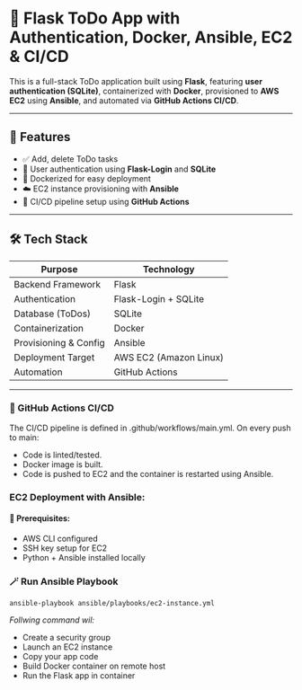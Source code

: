 # 📝 Flask ToDo App with Authentication, Docker, Ansible, EC2 & CI/CD

This is a full-stack ToDo application built using **Flask**, featuring **user authentication (SQLite)**, containerized with **Docker**, provisioned to **AWS EC2** using **Ansible**, and automated via **GitHub Actions CI/CD**.

---

## 📌 Features

- ✅ Add, delete ToDo tasks
- 🔐 User authentication using **Flask-Login** and **SQLite**
- 🐳 Dockerized for easy deployment
- ☁️ EC2 instance provisioning with **Ansible**
- 🚀 CI/CD pipeline setup using **GitHub Actions**

---

## 🛠️ Tech Stack

| Purpose               | Technology             |
|-----------------------|------------------------|
| Backend Framework     | Flask                  |
| Authentication        | Flask-Login + SQLite   |
| Database (ToDos)      | SQLite                 |
| Containerization      | Docker                 |
| Provisioning & Config | Ansible                |
| Deployment Target     | AWS EC2 (Amazon Linux) |
| Automation            | GitHub Actions         |

---

### 🧪 GitHub Actions CI/CD

The CI/CD pipeline is defined in .github/workflows/main.yml. On every push to main:

- Code is linted/tested.
- Docker image is built.
- Code is pushed to EC2 and the container is restarted using Ansible.

### EC2 Deployment with Ansible:

#### 🔧 Prerequisites:

- AWS CLI configured
- SSH key setup for EC2
- Python + Ansible installed locally

### 🪄 Run Ansible Playbook

```
ansible-playbook ansible/playbooks/ec2-instance.yml
```

_Follwing command wil:_

- Create a security group
- Launch an EC2 instance
- Copy your app code
- Build Docker container on remote host
- Run the Flask app in container